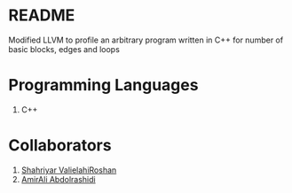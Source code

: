 # README #

Modified LLVM to profile an arbitrary program written in C++ for number of basic blocks, edges and loops

# Programming Languages #

1. C++

# Collaborators #

1. [Shahriyar ValielahiRoshan](http://shahriyar.us)
1. [AmirAli Abdolrashidi](http://aabdolrashidi.com)